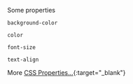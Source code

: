 Some properties

```
background-color
```

```
color
```

```
font-size
```

```
text-align
```

More [CSS Properties...](https://www.w3schools.com/cssref/){:target="_blank"}
